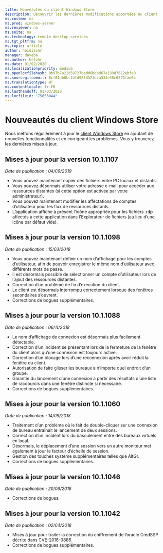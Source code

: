 ```yaml
---
title: Nouveautés du client Windows Store
description: Découvrir les dernières modifications apportées au client Bureau à distance pour Windows Store
ms.custom: na
ms.prod: windows-server
ms.reviewer: na
ms.suite: na
ms.technology: remote-desktop-services
ms.tgt_pltfrm: na
ms.topic: article
author: heidilohr
manager: daveba
ms.author: helohr
ms.date: 01/02/2020
ms.localizationpriority: medium
ms.openlocfilehash: 8b97b7a22d59727bedd6bdbd67a19087612ebfa0
ms.sourcegitcommit: 8cf04db0bc44fd98f4321dca334e38c6573fae6c
ms.translationtype: HT
ms.contentlocale: fr-FR
ms.lasthandoff: 01/03/2020
ms.locfileid: "75653044"
---
```

# <a name="whats-new-in-the-windows-store-client"></a>Nouveautés du client Windows Store

Nous mettons régulièrement à jour le [client Windows Store](windows.md) en ajoutant de nouvelles fonctionnalités et en corrigeant les problèmes. Vous y trouverez les dernières mises à jour.

## <a name="updates-for-version-1011107"></a>Mises à jour pour la version 10.1.1107

*Date de publication : 04/09/2019*

- Vous pouvez maintenant copier des fichiers entre PC locaux et distants.
- Vous pouvez désormais utiliser votre adresse e-mail pour accéder aux ressources distantes (si cette option est activée par votre administrateur).
- Vous pouvez maintenant modifier les affectations de comptes d’utilisateur pour les flux de ressources distants.
- L’application affiche à présent l’icône appropriée pour les fichiers .rdp affectés à cette application dans l’Explorateur de fichiers (au lieu d’une icône par défaut vide).

## <a name="updates-for-version-1011098"></a>Mises à jour pour la version 10.1.1098

*Date de publication : 15/03/2019*

- Vous pouvez maintenant définir un nom d’affichage pour les comptes d’utilisateur, afin de pouvoir enregistrer le même nom d’utilisateur avec différents mots de passe.
- Il est désormais possible de sélectionner un compte d’utilisateur lors de l’ajout des ressources distantes.
- Correction d’un problème de fin d’exécution du client.
- Le client est désormais interrompu correctement lorsque des fenêtres secondaires s’ouvrent.
- Corrections de bogues supplémentaires.

## <a name="updates-for-version-1011088"></a>Mises à jour pour la version 10.1.1088

*Date de publication : 06/11/2018*

- Le nom d’affichage de connexion est désormais plus facilement détectable.
- Correction d’un incident se présentant lors de la fermeture de la fenêtre du client alors qu’une connexion est toujours active.
- Correction d’un blocage lors d’une reconnexion après avoir réduit la fenêtre du client.
- Autorisation de faire glisser les bureaux à n’importe quel endroit d’un groupe.
- Garantie du lancement d’une connexion à partir des résultats d’une liste de raccourcis dans une fenêtre distincte si nécessaire.
- Corrections de bogues supplémentaires.

## <a name="updates-for-version-1011060"></a>Mises à jour pour la version 10.1.1060

*Date de publication : 14/09/2018*

- Traitement d’un problème où le fait de double-cliquer sur une connexion de bureau entraînait le lancement de deux sessions.
- Correction d’un incident lors du basculement entre des bureaux virtuels en local.
- Désormais, le déplacement d’une session vers un autre moniteur met également à jour le facteur d’échelle de session.
- Gestion des touches système supplémentaires telles que AltGr.
- Corrections de bogues supplémentaires.

## <a name="updates-for-version-1011046"></a>Mises à jour pour la version 10.1.1046

*Date de publication : 20/06/2018*

- Corrections de bogues.

## <a name="updates-for-version-1011042"></a>Mises à jour pour la version 10.1.1042

*Date de publication : 02/04/2018*

- Mises à jour pour traiter la correction du chiffrement de l’oracle CredSSP décrite dans CVE-2018-0886.
- Corrections de bogues supplémentaires.
